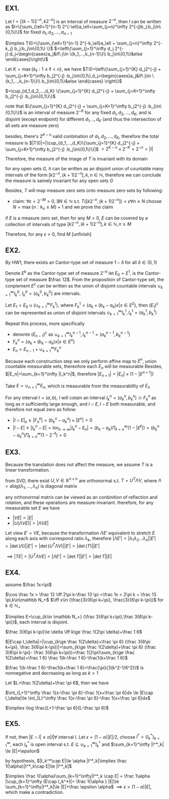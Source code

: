 ## EX1.
Let $I=[(k-1)2^{-n}, k2^{-n}]$ is an interval of measure $2^{-n}$, then $I$ can be written as 
$I=\{\sum_{\ell=1}^{n-1} 2^{-\ell}a_\ell+\sum_{j=n}^\infty 2^{-j}b_j:b_j\in\{0,1\}\}$ for fixed $a_1,a_2,...,a_{n-1}$

$\implies T(I)=\{\sum_{\ell=1}^{n-1} 2^{-k_\ell}a_\ell + \sum_{j=n}^\infty 2^{-k_j} b_j:b_j\in\{0,1\} \}$
$=\left\{\sum_{j=1}^\infty d_j 2^{-j}:d_j=\begin{cases}a_j&if\ j\in \{k_1,...,k_{n-1}\}\\
b_j\in\{0,1\}&else
\end{cases}\right\}$

Let $K=\max\{k_\ell:1\le \ell < n\}$, we have
$T(I)=\left\{\sum_{j=1}^{K} d_j2^{-j} + \sum_{j=K+1}^\infty b_j2^{-j} :b_j\in\{0,1\},d_j=\begin{cases}a_j&if\ j\in \{k_1,...,k_{n-1}\}\\
b_j\in\{0,1\}&else
\end{cases} \right\}$

$=\cup_{d_1,d_2,...,d_K} \{\sum_{j=1}^{K} d_j2^{-j} + \sum_{j=K+1}^\infty b_j2^{-j} :b_j\in\{0,1\}\}$

note that $\{\sum_{j=1}^{K} d_j2^{-j} + \sum_{j=K+1}^\infty b_j2^{-j} :b_j\in\{0,1\}\}$ is an interval of measure $2^{-K}$ for any fixed $d_1,d_2,...,d_K$, and is disjoint (except endpoint) for different $d_1,..,d_K$ (and thus the intersection of all sets are measure zero)

besides, there's $2^{K-n}$ valid conbination of $d_1,d_2,...,d_K$, therefore the total measure is
$|T(I)|=|\cup_{d_1,...,d_K}\{\sum_{j=1}^{K} d_j2^{-j} + \sum_{j=K+1}^\infty b_j2^{-j} :b_j\in\{0,1\}\}|$
$=2^{K-n}\times 2^{-K}=2^{-n}=|I|$

Therefore, the measure of the image of $T$ is invariant with its domain

for any open sets $G$, it can be written as an disjoint union of countable many intervals of the form $[k2^{-n}, (k+1)2^{-n}],k,n\in\mathbb N$, therefore we can conclude the measure is samely invariant for any open sets $G$

Besides, $T$ will map measure zero sets onto measure zero sets by following:
- claim: $\forall \epsilon=2^{-M}>0,\exists N\in\mathbb N$ s.t. $T([k2^{-n},(k+1)2^{-n}])<\epsilon\forall n\ge N$
choose $N=\max\{n:k_n\le M\}+1$ and we prove the claim

if $E$ is a measure zero set, then for any $M>0$, $E$ can be covered by a collection of intervals of type $[k2^{-n},(k+1)2^{-n}],k\in\mathbb N,n\ge M$

Therefore, for any $\epsilon>0$, find $M$
[unfinish]

## EX2.
By HW1, there exists an Cantor-type set of measure $1-\delta$ for all $\delta\in(0,1)$


Denote $E^k$ as the Cantor-type set of measure $2^{-k}$
let $E_0=E^1$, is the Cantor-type set of measure $\frac 12$.
From the proposition of Cantor-type set, the conplement $E^c$ can be written as the union of disjoint countable intervals $\cup_{k=1}^\infty I^0_k$, $I^0_k=(a^0_k,b^0_k)$ are intervals.

Let $E_1=E_0\cup(\cup_{k=1}^\infty F^1_k)$, where $F^1_k=\{a_k+(b_k-a_k)x|x\in E^2\}$, then $(E_1)^c$ can be represented as union of disjoint intervals $\cup_{k=1}^\infty I_k^{1},I_k^1=(a_k^1,b_k^1)$

Repeat this process, more specifically
- denonte $(E_{n-1})^c$ as $\cup_{k=1}^\infty I_k^{n-1},I_{k}^{n-1}=(a^{n-1}_k,b_k^{n-1})$
- $F^n_k=\{a_k+(b_k-a_k)x|x\in E^n\}$
- $E_n=E_{n-1}+\cup_{k=1}^\infty F_k^n$

Because each construction step we only perform affine map to $E^n$, union countable measurable sets, thereofore each $E_n$ will be measurable
Besides, $|E_n|=\sum_{k=1}^\infty |I_k^n|$, therefore $|E_{n+1}|=|E_n|\times (1-|E^{n+1}|)$

Take $E=\cup_{n=1}^\infty E_n$, which is measurable from the measurablilty of $E_n$

For any interval $I=(a,b)$, $I$ will cotain an interval $I^n_k=(a^n_k,b^n_k)\supset F^n_k$ as long as $n$ sufficiently large enough, and $I\cap E,I-E$ both measurable, and therefore not equal zero as follow:

- $|I\cap E|_e \ge |F_n^k|=(b^n_k-a^n_k)\times |E^n|>0$
- $|I-E|\ge|I^n_k-E| = \lim_{n\to\infty} |I_k^n-E_n|=(b_k-a_k)\Pi_{\ell=n}^\infty(1-|E^\ell|)=(b^n_k-a^n_k)\Pi_{\ell=n}^\infty (1-2^{-\ell})>0$

## EX3.
Because the translation does not affect the measure, we assume $T$ is a linear transformation.

from SVD, there exist $U,V\in\mathbb R^{n\times n}$ are orthonormal s.t. $T=U^T \Lambda V$, where $\Lambda=diag(\lambda_1,...,\lambda_n)$ is diagonal matrix

any orthonormal matrix can be viewed as an conbinition of reflection and rotation, and these operations are measure-invariant.
therefore, for any measurable set $E$ we have
- $|VE|=|E|$
- $|U(\Lambda VE)|=|\Lambda VE|$

Let view $E'=VE$, because the transformation $\Lambda E'$ equivalent to stretch $E$ along each axis with correspond ratio $\lambda_k$, therefore $|\Lambda E'|=|\lambda_1\lambda_2...\lambda_n||E'|=|\det (\Lambda)||E'|=|\det (U^T \Lambda V)||E'|=|\det(T)| |E'|$

$\implies |TE|=|U^T \Lambda VE|=|\Lambda E'|=|\det T||E'|=|\det T||E|$

## EX4.

assume $\frac 1x>\pi$

$\cos \frac 1x > \frac 12 \iff 2\pi k-\frac 13 \pi <\frac 1x < 2\pi k + \frac 13 \pi,k\in\mathbb N_+$
$\iff x\in (\frac{3}{6\pi k+\pi}, \frac{3}{6\pi k-\pi})$ for $k\in\mathbb N_+$

$\implies E=\cup_{k\in \mathbb N_+} (\frac 3{6\pi k+\pi},\frac 3{6\pi k-\pi})$, each interval is disjoint.

$\frac 3{6\pi k-\pi}\le \delta \iff k\ge \frac 1{2\pi \delta}+\frac 1 6$

$|E\cap I_\delta|=|\cup_{k\ge \frac 1{2\delta}+\frac \pi 6} (\frac 3{6\pi k+\pi}, \frac 3{6\pi k-\pi})|=\sum_{k\ge \frac 1{2\delta}+\frac \pi 6} (\frac 3{6\pi k-\pi}- \frac 3{6\pi k+\pi})=\frac 1{2\pi}\sum_{k\ge \frac 1{2\delta}+\frac 1 6} \frac 1{k-\frac 1 6}-\frac1{k+\frac 1 6}$



$\frac 1{k-\frac 1 6}-\frac1{k+\frac 1 6}=\frac{\pi}{3(k^2-1/6^2)}$ is nonnegative and decreasing as long as $k>1$

Let $L=\frac 1{2\delta}+\frac \pi 6$, then we have

$\int_{L+1}^\infty \frac 1{x-\frac \pi 6}-\frac 1{x+\frac \pi 6}dx \le |E\cap I_\delta|\le \int_{L}^\infty \frac 1{x-\frac \pi 6}-\frac 1{x+\frac \pi 6}dx$

$\implies \log \frac{L+1-\frac \pi 6}{L-\frac \pi 6}$

## EX5.
If not, then $|E\cap I| \le \alpha |I|\forall$ interval $I$.
Let $\epsilon=(1-\alpha)|E|/2$,  choose $I^*=\{I_k^*\}_{k=1}^\infty$, each $I^*_k$ is open interval s.t. $E\subseteq \cup_{k=1}^\infty I^*_k$ and $\sum_{k=1}^\infty |I^*_k| \le |E|+\epsilon$

by hypothesis, $|I_k^*\cap E|\le \alpha |I^*_k|\implies \frac 1{\alpha}|I^*_k\cap E|\le |I^*_k|$

$\implies \frac 1{\alpha}\sum_{k=1}^\infty|I^*_k \cap E| = \frac 1\alpha |\cup_{k=1}^\infty (E\cap I_k^*)|= \frac 1{\alpha } |E|\le \sum_{k=1}^\infty|I^*_k|\le |E|+\frac \epsilon \alpha$
$\implies \epsilon > (1-\alpha)|E|$, which make a contradiction.
